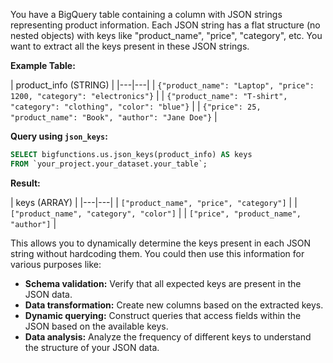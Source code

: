 You have a BigQuery table containing a column with JSON strings representing product information. Each JSON string has a flat structure (no nested objects) with keys like "product_name", "price", "category", etc. You want to extract all the keys present in these JSON strings.

**Example Table:**

| product_info (STRING) |
|---|---|
| `{"product_name": "Laptop", "price": 1200, "category": "electronics"}` |
| `{"product_name": "T-shirt", "category": "clothing", "color": "blue"}` |
| `{"price": 25, "product_name": "Book", "author": "Jane Doe"}` |


**Query using `json_keys`:**

```sql
SELECT bigfunctions.us.json_keys(product_info) AS keys
FROM `your_project.your_dataset.your_table`;
```

**Result:**

| keys (ARRAY<STRING>) |
|---|---|
| `["product_name", "price", "category"]` |
| `["product_name", "category", "color"]` |
| `["price", "product_name", "author"]` |


This allows you to dynamically determine the keys present in each JSON string without hardcoding them. You could then use this information for various purposes like:

* **Schema validation:** Verify that all expected keys are present in the JSON data.
* **Data transformation:**  Create new columns based on the extracted keys.
* **Dynamic querying:** Construct queries that access fields within the JSON based on the available keys.
* **Data analysis:** Analyze the frequency of different keys to understand the structure of your JSON data. 
